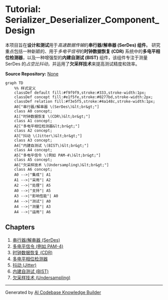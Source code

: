 # Tutorial: Serializer_Deserializer_Component_Design

本项目旨在**设计和测试**用于*高速数据传输*的**串行器/解串器 (SerDes) 组件**。
研究重点包括一种新颖的、用于*多电平信号*的**时钟数据恢复 (CDR)** 系统中的**多电平相位检测器**，以及一种增强型的**内建自测试 (BIST)** 组件，该组件专注于测量 SerDes 的*占空比抖动*，并运用了**欠采样技术**来提高测试精度和效率。


**Source Repository:** [None](None)

```mermaid
graph TD
    %% 样式定义
    classDef default fill:#f9f9f9,stroke:#333,stroke-width:1px;
    classDef concept fill:#e1f5fe,stroke:#0277bd,stroke-width:2px;
    classDef relation fill:#f3e5f5,stroke:#4a148c,stroke-width:1px;
    A0["串行器/解串器 \(SerDes\)&lt;br&gt;"]
    class A0 concept;
    A1["时钟数据恢复 \(CDR\)&lt;br&gt;"]
    class A1 concept;
    A2["多电平相位检测器&lt;br&gt;"]
    class A2 concept;
    A3["抖动 \(Jitter\)&lt;br&gt;"]
    class A3 concept;
    A4["内建自测试 \(BIST\)&lt;br&gt;"]
    class A4 concept;
    A5["多电平信令 \(例如 PAM-4\)&lt;br&gt;"]
    class A5 concept;
    A6["欠采样技术 \(Undersampling\)&lt;br&gt;"]
    class A6 concept;
    A0 -->|"集成"| A1
    A1 -->|"采用"| A2
    A2 -->|"处理"| A5
    A0 -->|"支持"| A5
    A3 -->|"影响性能"| A0
    A4 -->|"测试"| A0
    A4 -->|"测量"| A3
    A4 -->|"运用"| A6
```

## Chapters

1. [串行器/解串器 (SerDes)
](01_串行器_解串器__serdes__.md)
2. [多电平信令 (例如 PAM-4)
](02_多电平信令__例如_pam_4__.md)
3. [时钟数据恢复 (CDR)
](03_时钟数据恢复__cdr__.md)
4. [多电平相位检测器
](04_多电平相位检测器_.md)
5. [抖动 (Jitter)
](05_抖动__jitter__.md)
6. [内建自测试 (BIST)
](06_内建自测试__bist__.md)
7. [欠采样技术 (Undersampling)
](07_欠采样技术__undersampling__.md)


---

Generated by [AI Codebase Knowledge Builder](https://github.com/The-Pocket/Tutorial-Codebase-Knowledge)